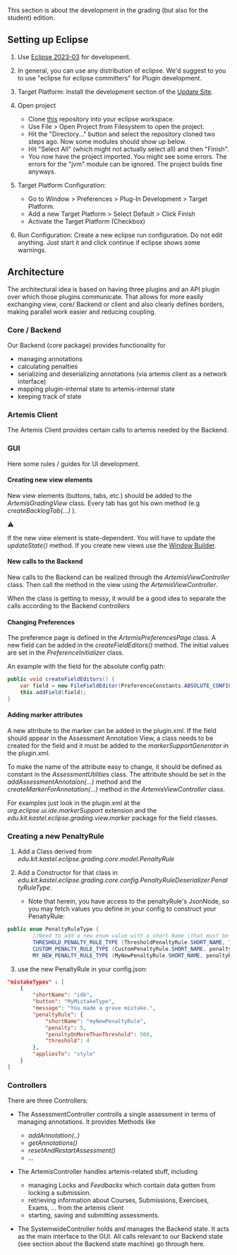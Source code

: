 This section is about the development in the grading (but also for the
student) edition.

## Setting up Eclipse

1. Use [Eclipse 2023-03](https://www.eclipse.org/downloads/packages/)
    for development.

2. In general, you can use any distribution of eclipse. We\'d suggest
    to you to use \"eclipse for eclipse committers\" for Plugin
    development.

3. Target Platform: Install the development section of the [Update
    Site](https://kit-sdq.github.io/programming-lecture-eclipse-artemis/).

4. Open project
    -   Clone
            [this](https://github.com/kit-sdq/programming-lecture-eclipse-artemis)
            repository into your eclipse workspace.
    -   Use File \> Open Project from Filesystem to open the
            project.
    -   Hit the \"Directory\...\" button and select the repository
            cloned two steps ago. Now some modules should show up below.
    -   Hit \"Select All\" (which might not actually select all) and
            then \"Finish\".
    -   You now have the project imported. You might see some
            errors. The errors for the \"jvm\" module can be ignored.
            The project builds fine anyways.

5. Target Platform Configuration:
    - Go to Window > Preferences > Plug-In Development > Target Platform.
    - Add a new Target Platform > Select Default > Click Finish
    - Activate the Target Platform (Checkbox)

6. Run Configuration: Create a new eclipse run configuration. Do not edit anything. Just start it and click continue if eclipse shows some warnings.

## Architecture

The architectural idea is based on having three plugins and an API
plugin over which those plugins communicate. That allows for more easily
exchanging view, core/ Backend or client and also clearly defines
borders, making parallel work easier and reducing coupling.

### Core / Backend

Our Backend (core package) provides functionality for

-   managing annotations
-   calculating penalties
-   serializing and deserializing annotations (via artemis client as a
    network interface)
-   mapping plugin-internal state to artemis-internal state
-   keeping track of state

### Artemis Client

The Artemis Client provides certain calls to artemis needed by the
Backend.

### GUI

Here some rules / guides for UI development.

#### Creating new view elements

New view elements (buttons, tabs, etc.) should be added to the
*ArtemisGradingView* class. Every tab has got his own method (e.g
*createBacklogTab(\...)* ).


:warning:

If the new view element is state-dependent. You will have to update the
*updateState()* method. If you create new views use the [Window
Builder](https://www.eclipse.org/windowbuilder/).

#### New calls to the Backend

New calls to the Backend can be realized through the
*ArtemisViewController* class. Then call the method in the view using
the *ArtemisViewController*.

When the class is getting to messy, it would be a good idea to separate
the calls according to the Backend controllers

#### Changing Preferences

The preference page is defined in the *ArtemisPreferencesPage* class. A
new field can be added in the *createFieldEditors()* method. The initial
values are set in the *PreferenceInitializer* class.

An example with the field for the absolute config path:

```java
public void createFieldEditors() {
    var field = new FileFieldEditor(PreferenceConstants.ABSOLUTE_CONFIG_PATH, I18N().config(), parent);
    this.addField(field);
}
```

#### Adding marker attributes

A new attribute to the marker can be added in the plugin.xml. If the
field should appear in the Assessment Annotation View, a class needs to
be created for the field and it must be added to the
*markerSupportGenerator* in the plugin.xml.

To make the name of the attribute easy to change, it should be defined
as constant in the *AssessmentUtilities* class. The attribute should be
set in the *addAssessmentAnnotaion(\...)* method and the
*createMarkerForAnnotation(\...)* method in the *ArtemisViewController*
class.

For examples just look in the plugin.xml at the
*org.eclipse.ui.ide.markerSupport* extension and the
*edu.kit.kastel.eclipse.grading.view.marker* package for the field
classes.

### Creating a new PenaltyRule

1.  Add a Class derived from
    *edu.kit.kastel.eclipse.grading.core.model.PenaltyRule*

2. Add a Constructor for that class in *edu.kit.kastel.eclipse.grading.core.config.PenaltyRuleDeserializer.PenaltyRuleType*.
    * Note that herein, you have access to the penaltyRule\'s
        JsonNode, so you may fetch values you define in your config to
        construct your PenaltyRule:

```java
public enum PenaltyRuleType {
        //Need to add a new enum value with a short Name (that must be used in the config file) and a constructor based on the json node.
        THRESHOLD_PENALTY_RULE_TYPE (ThresholdPenaltyRule.SHORT_NAME, ThresholdPenaltyRule::new),
        CUSTOM_PENALTY_RULE_TYPE (CustomPenaltyRule.SHORT_NAME, penaltyRuleNode -> new CustomPenaltyRule()),
        MY_NEW_PENALTY_RULE_TYPE (MyNewPenaltyRule.SHORT_NAME, penaltyRuleNode -> new MyNewPenaltyRule(penaltyRuleNode));
```

3.  use the new PenaltyRule in your config.json:

``` json
"mistakeTypes" : [
    {
        "shortName": "idk",
        "button": "MyMistakeType",
        "message": "You made a grave mistake.",
        "penaltyRule": {
            "shortName": "myNewPenaltyRule",
            "penalty": 5,
            "penaltyOnMoreThanThreshold": 500,
            "threshold": 4
        },
        "appliesTo": "style"
    }
]
```

### Controllers

There are three Controllers:

- The AssessmentController controlls a single assessment in terms of managing annotations. It provides Methods like
    -   *addAnnotation(..)*
    -   *getAnnotations()*
    -   *resetAndRestartAssessment()*
    -   *\...*

- The ArtemisController handles artemis-related stuff, including
    -   managing Locks and *Feedbacks* which contain data gotten
            from locking a submission.
    -   retrieving information about Courses, Submissions,
            Exercises, Exams, \... from the artemis client
    -   starting, saving and submitting assessments.

-   The SystemwideController holds and manages the Backend state. It
    acts as the main interface to the GUI. All calls relevant to our
    Backend state (see section about the Backend state machine) go
    through here.
